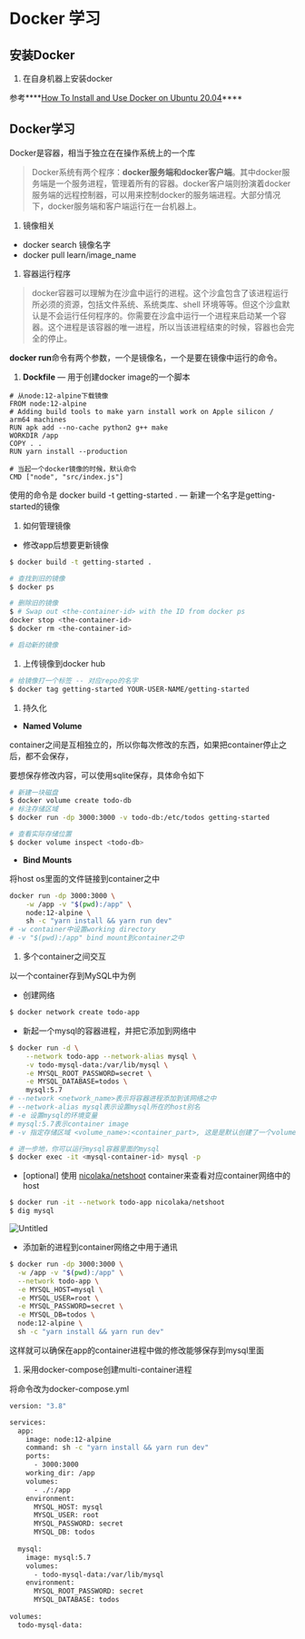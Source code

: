 # Docker 学习
## 安装Docker

1. 在自身机器上安装docker

参考****[How To Install and Use Docker on Ubuntu 20.04](https://phoenixnap.com/kb/install-docker-on-ubuntu-20-04#:~:text=1%20Updating%20the%20Local%20Repository%202%20Uninstalling%20Old,output%20should%20verify%20Docker%20is%20active%20%28running%29.%20)****

## Docker学习

Docker是容器，相当于独立在在操作系统上的一个库

> Docker系统有两个程序：**docker服务端和docker客户端**。其中docker服务端是一个服务进程，管理着所有的容器。docker客户端则扮演着docker服务端的远程控制器，可以用来控制docker的服务端进程。大部分情况下，docker服务端和客户端运行在一台机器上。
> 
1. 镜像相关
- docker search 镜像名字
- docker pull learn/image_name
1. 容器运行程序

> docker容器可以理解为在沙盒中运行的进程。这个沙盒包含了该进程运行所必须的资源，包括文件系统、系统类库、shell 环境等等。但这个沙盒默认是不会运行任何程序的。你需要在沙盒中运行一个进程来启动某一个容器。这个进程是该容器的唯一进程，所以当该进程结束的时候，容器也会完全的停止。
> 

**docker run**命令有两个参数，一个是镜像名，一个是要在镜像中运行的命令。

1. **Dockfile** — 用于创建docker image的一个脚本

```docker
# 从node:12-alpine下载镜像
FROM node:12-alpine
# Adding build tools to make yarn install work on Apple silicon / arm64 machines
RUN apk add --no-cache python2 g++ make
WORKDIR /app
COPY . .
RUN yarn install --production

# 当起一个docker镜像的时候，默认命令
CMD ["node", "src/index.js"]
```

使用的命令是 docker build -t getting-started .  — 新建一个名字是getting-started的镜像

1. 如何管理镜像
- 修改app后想要更新镜像

```bash
$ docker build -t getting-started .

# 查找到旧的镜像
$ docker ps

# 删除旧的镜像
$ # Swap out <the-container-id> with the ID from docker ps
docker stop <the-container-id>
$ docker rm <the-container-id>

# 启动新的镜像
```

1. 上传镜像到docker hub

```bash
# 给镜像打一个标签 -- 对应repo的名字
$ docker tag getting-started YOUR-USER-NAME/getting-started
```

1. 持久化

- **Named Volume**

container之间是互相独立的，所以你每次修改的东西，如果把container停止之后，都不会保存，

要想保存修改内容，可以使用sqlite保存，具体命令如下

```bash
# 新建一块磁盘
$ docker volume create todo-db
# 标注存储区域
$ docker run -dp 3000:3000 -v todo-db:/etc/todos getting-started

# 查看实际存储位置
$ docker volume inspect <todo-db>
```

- **Bind Mounts**

将host os里面的文件链接到container之中

```bash
docker run -dp 3000:3000 \
    -w /app -v "$(pwd):/app" \
    node:12-alpine \
    sh -c "yarn install && yarn run dev"
# -w container中设置working directory
# -v "$(pwd):/app" bind mount到container之中
```

1. 多个container之间交互

以一个container存到MySQL中为例

- 创建网络

```bash
$ docker network create todo-app
```

- 新起一个mysql的容器进程，并把它添加到网络中

```bash
$ docker run -d \
    --network todo-app --network-alias mysql \
    -v todo-mysql-data:/var/lib/mysql \
    -e MYSQL_ROOT_PASSWORD=secret \
    -e MYSQL_DATABASE=todos \
    mysql:5.7
# --network <network_name>表示将容器进程添加到该网络之中
# --network-alias mysql表示设置mysql所在的host别名
# -e 设置mysql的环境变量
# mysql:5.7表示container image
# -v 指定存储区域 <volume_name>:<container_part>, 这是是默认创建了一个volume

# 进一步地，你可以运行mysql容器里面的mysql
$ docker exec -it <mysql-container-id> mysql -p
```

- [optional] 使用 [nicolaka/netshoot](https://github.com/nicolaka/netshoot) container来查看对应container网络中的host

```bash
$ docker run -it --network todo-app nicolaka/netshoot
$ dig mysql
```

![Untitled](https://s3-us-west-2.amazonaws.com/secure.notion-static.com/2fb510df-b8c2-4910-9eed-f31c1dbac801/Untitled.png)

- 添加新的进程到container网络之中用于通讯

```bash
$ docker run -dp 3000:3000 \
  -w /app -v "$(pwd):/app" \
  --network todo-app \
  -e MYSQL_HOST=mysql \
  -e MYSQL_USER=root \
  -e MYSQL_PASSWORD=secret \
  -e MYSQL_DB=todos \
  node:12-alpine \
  sh -c "yarn install && yarn run dev"
```

这样就可以确保在app的container进程中做的修改能够保存到mysql里面

1. 采用docker-compose创建multi-container进程

将命令改为docker-compose.yml

```bash
version: "3.8"

services:
  app:
    image: node:12-alpine
    command: sh -c "yarn install && yarn run dev"
    ports:
      - 3000:3000
    working_dir: /app
    volumes:
      - ./:/app
    environment:
      MYSQL_HOST: mysql
      MYSQL_USER: root
      MYSQL_PASSWORD: secret
      MYSQL_DB: todos
  
  mysql:
    image: mysql:5.7
    volumes:
      - todo-mysql-data:/var/lib/mysql
    environment: 
      MYSQL_ROOT_PASSWORD: secret
      MYSQL_DATABASE: todos
    
volumes:
  todo-mysql-data:
```